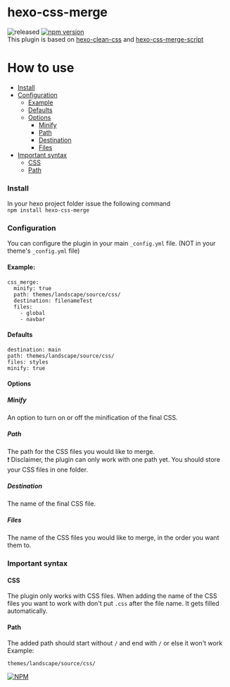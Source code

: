 # hexo-css-merge 
![released](https://badgen.net/badge/version/released/green) 
[![npm version](https://badge.fury.io/js/hexo-css-merge.svg)](https://badge.fury.io/js/hexo-css-merge)
<br/>This plugin is based on [hexo-clean-css](https://github.com/hexojs/hexo-clean-css) and [hexo-css-merge-script](https://github.com/MoNwastaken/hexo-css-merge-script)
# How to use
- [Install](#install)
- [Configuration](#configuration)
  - [Example](#example)
  - [Defaults](#defaults)
  - [Options](#options)
    - [Minify](#minify)
    - [Path](#path)
    - [Destination](#destination)
    - [Files](#files)
- [Important syntax](#important-syntax)
  - [CSS](#css)
  - [Path](#path)
### Install
In your hexo project folder issue the following command
<br>`npm install hexo-css-merge`
### Configuration
You can configure the plugin in your main `_config.yml` file. (NOT in your theme's `_config.yml` file)
#### Example:
```
css_merge:
  minify: true
  path: themes/landscape/source/css/
  destination: filenameTest
  files:
    - global
    - navbar
```
#### Defaults
```
destination: main
path: themes/landscape/source/css/
files: styles
minify: true
```
#### Options
##### Minify
An option to turn on or off the minification of the final CSS.
##### Path
The path for the CSS files you would like to merge.
<br/>:exclamation: Disclaimer, the plugin can only work with one path yet. You should store your CSS files in one folder.
##### Destination
The name of the final CSS file.
##### Files
The name of the CSS files you would like to merge, in the order you want them to.

### Important syntax
#### CSS
The plugin only works with CSS files. When adding the name of the CSS files you want to work with don't put `.css` after the file name. It gets filled automatically.
#### Path
The added path should start without `/` and end with `/` or else it won't work
<br/>Example:
```
themes/landscape/source/css/
```
[![NPM](https://nodei.co/npm/hexo-css-merge.png?downloads=true&downloadRank=true&stars=true)](https://nodei.co/npm/hexo-css-merge/)
